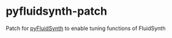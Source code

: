 # pyfluidsynth-patch
Patch for [pyFluidSynth](https://github.com/nwhitehead/pyfluidsynth) to enable tuning functions of FluidSynth
